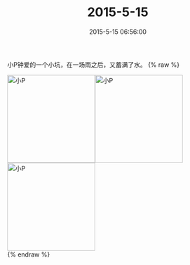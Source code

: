 ﻿---
title: "2015-5-15"
date: 2015-5-15 06:56:00
tags:
categories: 爸爸
---
小P钟爱的一个小坑，在一场雨之后，又蓄满了水。
{% raw %}
<div style="width:500 px">
<div style="float:left; width:100 px"><img src="/images/4065dfcbjw1es4k44m65hj218g0xckai.jpg" width="200" alt="小P"></div>
<div style="float:left; width:100 px"><img src="/images/4065dfcbjw1es4k44m65hj218g0xckai.jpg" width="200" alt="小P"></div>
<div style="float:left; width:100 px"><img src="/images/4065dfcbjw1es4k44m65hj218g0xckai.jpg" width="200" alt="小P"></div>
<div style="clear:both"></div>
</div>
{% endraw %}